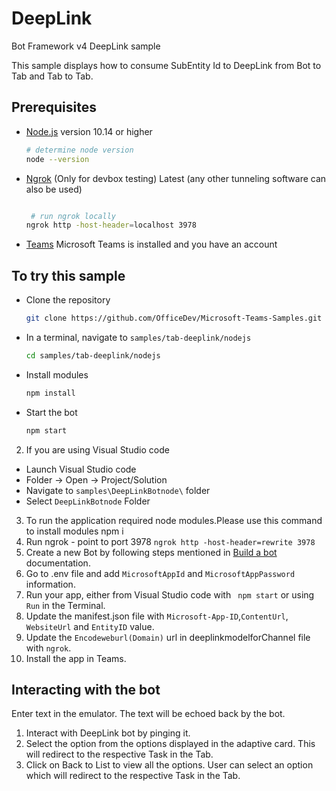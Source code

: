 # DeepLink

Bot Framework v4 DeepLink sample

This sample displays how to consume SubEntity Id to DeepLink from Bot to Tab and Tab to Tab.

## Prerequisites

- [Node.js](https://nodejs.org) version 10.14 or higher

    ```bash
    # determine node version
    node --version
    ```

      
 - [Ngrok](https://ngrok.com/download) (Only for devbox testing) Latest (any other tunneling      software       can also be used)
    ```bash

     # run ngrok locally
    ngrok http -host-header=localhost 3978
    ```
- [Teams](https://teams.microsoft.com) Microsoft Teams is installed and you have an account

## To try this sample

- Clone the repository

    ```bash
    git clone https://github.com/OfficeDev/Microsoft-Teams-Samples.git
    ```

- In a terminal, navigate to `samples/tab-deeplink/nodejs`

    ```bash
    cd samples/tab-deeplink/nodejs
    ```

- Install modules

    ```bash
    npm install
    ```

- Start the bot

    ```bash
    npm start
    ```

2. If you are using Visual Studio code
- Launch Visual Studio code
- Folder -> Open -> Project/Solution
- Navigate to ```samples\DeepLinkBotnode\``` folder
- Select ```DeepLinkBotnode``` Folder
3. To run the application required  node modules.Please use this command to install modules npm i
4. Run ngrok - point to port 3978
   ```ngrok http -host-header=rewrite 3978```
5. Create a new Bot by following steps mentioned in [Build a bot](https://docs.microsoft.com/en-us/microsoftteams/platform/bots/what-are-bots?view=msteams-client-js-latest#build--a-bot-for-teams-with-the-microsoft-bot-framework) documentation.
6. Go to .env file  and add ```MicrosoftAppId``` and  ```MicrosoftAppPassword``` information.
7. Run your app, either from Visual Studio code  with ``` npm start``` or using ``` Run``` in the Terminal.
8. Update the manifest.json file with ```Microsoft-App-ID```,```ContentUrl```, ```WebsiteUrl``` and ```EntityID``` value.
9. Update the ```Encodeweburl(Domain)``` url in   deeplinkmodelforChannel file with ```ngrok```.
10. Install the app in Teams.


## Interacting with the bot

Enter text in the emulator.  The text will be echoed back by the bot.
1. Interact with DeepLink bot by pinging it. 
2. Select the option from the options displayed in the adaptive card. This will redirect to the respective Task in the Tab.
3. Click on Back to List to view all the options. User can select an option which will redirect to the respective Task in the Tab.
